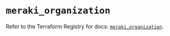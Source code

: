 # `meraki_organization`

Refer to the Terraform Registry for docs: [`meraki_organization`](https://registry.terraform.io/providers/ciscodevnet/meraki/1.7.1/docs/resources/organization).
